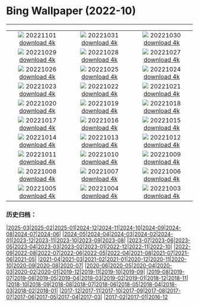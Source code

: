 # Bing Wallpaper (2022-10)
**************
| | | |
| :----: | :----: | :----: |
| ![](https://www.bing.com/th?id=OHR.SmilingPunpkins2022_ZH-CN6763384812_1920x1080.jpg) 20221101 [download 4k](https://www.bing.com/th?id=OHR.SmilingPunpkins2022_ZH-CN6763384812_UHD.jpg) | ![](https://www.bing.com/th?id=OHR.WychwoodForest_ZH-CN6560180288_1920x1080.jpg) 20221031 [download 4k](https://www.bing.com/th?id=OHR.WychwoodForest_ZH-CN6560180288_UHD.jpg) | ![](https://www.bing.com/th?id=OHR.SealRiver_ZH-CN6334858649_1920x1080.jpg) 20221030 [download 4k](https://www.bing.com/th?id=OHR.SealRiver_ZH-CN6334858649_UHD.jpg) |
| ![](https://www.bing.com/th?id=OHR.SeaAngel_ZH-CN6176844066_1920x1080.jpg) 20221029 [download 4k](https://www.bing.com/th?id=OHR.SeaAngel_ZH-CN6176844066_UHD.jpg) | ![](https://www.bing.com/th?id=OHR.FrankensteinFriday_ZH-CN5814917673_1920x1080.jpg) 20221028 [download 4k](https://www.bing.com/th?id=OHR.FrankensteinFriday_ZH-CN5814917673_UHD.jpg) | ![](https://www.bing.com/th?id=OHR.BridgeofSighs_ZH-CN5414607871_1920x1080.jpg) 20221027 [download 4k](https://www.bing.com/th?id=OHR.BridgeofSighs_ZH-CN5414607871_UHD.jpg) |
| ![](https://www.bing.com/th?id=OHR.BrockenSpecter_ZH-CN5278743909_1920x1080.jpg) 20221026 [download 4k](https://www.bing.com/th?id=OHR.BrockenSpecter_ZH-CN5278743909_UHD.jpg) | ![](https://www.bing.com/th?id=OHR.OrcusMouth_ZH-CN7303142999_1920x1080.jpg) 20221025 [download 4k](https://www.bing.com/th?id=OHR.OrcusMouth_ZH-CN7303142999_UHD.jpg) | ![](https://www.bing.com/th?id=OHR.MarienburgZell_ZH-CN4562312386_1920x1080.jpg) 20221024 [download 4k](https://www.bing.com/th?id=OHR.MarienburgZell_ZH-CN4562312386_UHD.jpg) |
| ![](https://www.bing.com/th?id=OHR.Knobbelzwaan_ZH-CN4850245302_1920x1080.jpg) 20221023 [download 4k](https://www.bing.com/th?id=OHR.Knobbelzwaan_ZH-CN4850245302_UHD.jpg) | ![](https://www.bing.com/th?id=OHR.KarstMountains_ZH-CN4719178982_1920x1080.jpg) 20221022 [download 4k](https://www.bing.com/th?id=OHR.KarstMountains_ZH-CN4719178982_UHD.jpg) | ![](https://www.bing.com/th?id=OHR.GeorgiaCypress_ZH-CN3705257154_1920x1080.jpg) 20221021 [download 4k](https://www.bing.com/th?id=OHR.GeorgiaCypress_ZH-CN3705257154_UHD.jpg) |
| ![](https://www.bing.com/th?id=OHR.SlothDay_ZH-CN4945330735_1920x1080.jpg) 20221020 [download 4k](https://www.bing.com/th?id=OHR.SlothDay_ZH-CN4945330735_UHD.jpg) | ![](https://www.bing.com/th?id=OHR.WartburgCastle_ZH-CN4201605751_1920x1080.jpg) 20221019 [download 4k](https://www.bing.com/th?id=OHR.WartburgCastle_ZH-CN4201605751_UHD.jpg) | ![](https://www.bing.com/th?id=OHR.BridalVeilFalls_ZH-CN3954641670_1920x1080.jpg) 20221018 [download 4k](https://www.bing.com/th?id=OHR.BridalVeilFalls_ZH-CN3954641670_UHD.jpg) |
| ![](https://www.bing.com/th?id=OHR.SwedenOwl_ZH-CN6960032096_1920x1080.jpg) 20221017 [download 4k](https://www.bing.com/th?id=OHR.SwedenOwl_ZH-CN6960032096_UHD.jpg) | ![](https://www.bing.com/th?id=OHR.PrinceChristianSound_ZH-CN0274463143_1920x1080.jpg) 20221016 [download 4k](https://www.bing.com/th?id=OHR.PrinceChristianSound_ZH-CN0274463143_UHD.jpg) | ![](https://www.bing.com/th?id=OHR.NaqsheRustam_ZH-CN9695151436_1920x1080.jpg) 20221015 [download 4k](https://www.bing.com/th?id=OHR.NaqsheRustam_ZH-CN9695151436_UHD.jpg) |
| ![](https://www.bing.com/th?id=OHR.RioArazas_ZH-CN9451571402_1920x1080.jpg) 20221014 [download 4k](https://www.bing.com/th?id=OHR.RioArazas_ZH-CN9451571402_UHD.jpg) | ![](https://www.bing.com/th?id=OHR.AlaskaMoose_ZH-CN9148253690_1920x1080.jpg) 20221013 [download 4k](https://www.bing.com/th?id=OHR.AlaskaMoose_ZH-CN9148253690_UHD.jpg) | ![](https://www.bing.com/th?id=OHR.AmmoniteGraveyard_ZH-CN8904427525_1920x1080.jpg) 20221012 [download 4k](https://www.bing.com/th?id=OHR.AmmoniteGraveyard_ZH-CN8904427525_UHD.jpg) |
| ![](https://www.bing.com/th?id=OHR.TortulaMoss_ZH-CN8695265186_1920x1080.jpg) 20221011 [download 4k](https://www.bing.com/th?id=OHR.TortulaMoss_ZH-CN8695265186_UHD.jpg) | ![](https://www.bing.com/th?id=OHR.ValvestinoDam_ZH-CN8397604653_1920x1080.jpg) 20221010 [download 4k](https://www.bing.com/th?id=OHR.ValvestinoDam_ZH-CN8397604653_UHD.jpg) | ![](https://www.bing.com/th?id=OHR.ChukchiSea_ZH-CN7218471261_1920x1080.jpg) 20221009 [download 4k](https://www.bing.com/th?id=OHR.ChukchiSea_ZH-CN7218471261_UHD.jpg) |
| ![](https://www.bing.com/th?id=OHR.GlassOctopus_ZH-CN6853414529_1920x1080.jpg) 20221008 [download 4k](https://www.bing.com/th?id=OHR.GlassOctopus_ZH-CN6853414529_UHD.jpg) | ![](https://www.bing.com/th?id=OHR.WindermereHills_ZH-CN6614218161_1920x1080.jpg) 20221007 [download 4k](https://www.bing.com/th?id=OHR.WindermereHills_ZH-CN6614218161_UHD.jpg) | ![](https://www.bing.com/th?id=OHR.BayofBiscay_ZH-CN6002214693_1920x1080.jpg) 20221006 [download 4k](https://www.bing.com/th?id=OHR.BayofBiscay_ZH-CN6002214693_UHD.jpg) |
| ![](https://www.bing.com/th?id=OHR.FlamingoTeacher_ZH-CN5688509752_1920x1080.jpg) 20221005 [download 4k](https://www.bing.com/th?id=OHR.FlamingoTeacher_ZH-CN5688509752_UHD.jpg) | ![](https://www.bing.com/th?id=OHR.ChongyangFestival_ZH-CN5260976551_1920x1080.jpg) 20221004 [download 4k](https://www.bing.com/th?id=OHR.ChongyangFestival_ZH-CN5260976551_UHD.jpg) | ![](https://www.bing.com/th?id=OHR.FairyGlen_ZH-CN4521633106_1920x1080.jpg) 20221003 [download 4k](https://www.bing.com/th?id=OHR.FairyGlen_ZH-CN4521633106_UHD.jpg) |

### 历史归档：

|[2025-03](/../2025-03/2025-03.md)|[2025-02](/../2025-02/2025-02.md)|[2025-01](/../2025-01/2025-01.md)|[2024-12](/../2024-12/2024-12.md)|[2024-11](/../2024-11/2024-11.md)|[2024-10](/../2024-10/2024-10.md)|[2024-09](/../2024-09/2024-09.md)|[2024-08](/../2024-08/2024-08.md)|[2024-07](/../2024-07/2024-07.md)|[2024-06](/../2024-06/2024-06.md)|
|[2024-05](/../2024-05/2024-05.md)|[2024-04](/../2024-04/2024-04.md)|[2024-03](/../2024-03/2024-03.md)|[2024-02](/../2024-02/2024-02.md)|[2024-01](/../2024-01/2024-01.md)|[2023-12](/../2023-12/2023-12.md)|[2023-11](/../2023-11/2023-11.md)|[2023-10](/../2023-10/2023-10.md)|[2023-09](/../2023-09/2023-09.md)|[2023-08](/../2023-08/2023-08.md)|
|[2023-07](/../2023-07/2023-07.md)|[2023-06](/../2023-06/2023-06.md)|[2023-05](/../2023-05/2023-05.md)|[2023-04](/../2023-04/2023-04.md)|[2023-03](/../2023-03/2023-03.md)|[2023-02](/../2023-02/2023-02.md)|[2023-01](/../2023-01/2023-01.md)|[2022-12](/../2022-12/2022-12.md)|[2022-11](/../2022-11/2022-11.md)|[2022-10](/2022-10.md)|
|[2022-09](/../2022-09/2022-09.md)|[2022-08](/../2022-08/2022-08.md)|[2022-07](/../2022-07/2022-07.md)|[2022-06](/../2022-06/2022-06.md)|[2022-05](/../2022-05/2022-05.md)|[2022-04](/../2022-04/2022-04.md)|[2021-08](/../2021-08/2021-08.md)|[2021-07](/../2021-07/2021-07.md)|[2021-06](/../2021-06/2021-06.md)|[2021-05](/../2021-05/2021-05.md)|
|[2021-04](/../2021-04/2021-04.md)|[2021-03](/../2021-03/2021-03.md)|[2021-02](/../2021-02/2021-02.md)|[2021-01](/../2021-01/2021-01.md)|[2020-12](/../2020-12/2020-12.md)|[2020-11](/../2020-11/2020-11.md)|[2020-10](/../2020-10/2020-10.md)|[2020-09](/../2020-09/2020-09.md)|[2020-08](/../2020-08/2020-08.md)|[2020-07](/../2020-07/2020-07.md)|
|[2020-06](/../2020-06/2020-06.md)|[2020-05](/../2020-05/2020-05.md)|[2020-04](/../2020-04/2020-04.md)|[2020-03](/../2020-03/2020-03.md)|[2020-02](/../2020-02/2020-02.md)|[2020-01](/../2020-01/2020-01.md)|[2019-12](/../2019-12/2019-12.md)|[2019-11](/../2019-11/2019-11.md)|[2019-10](/../2019-10/2019-10.md)|[2019-09](/../2019-09/2019-09.md)|
|[2019-08](/../2019-08/2019-08.md)|[2019-07](/../2019-07/2019-07.md)|[2019-06](/../2019-06/2019-06.md)|[2019-05](/../2019-05/2019-05.md)|[2019-04](/../2019-04/2019-04.md)|[2019-03](/../2019-03/2019-03.md)|[2019-02](/../2019-02/2019-02.md)|[2019-01](/../2019-01/2019-01.md)|[2018-12](/../2018-12/2018-12.md)|[2018-11](/../2018-11/2018-11.md)|
|[2018-10](/../2018-10/2018-10.md)|[2018-09](/../2018-09/2018-09.md)|[2018-08](/../2018-08/2018-08.md)|[2018-07](/../2018-07/2018-07.md)|[2018-06](/../2018-06/2018-06.md)|[2018-05](/../2018-05/2018-05.md)|[2018-04](/../2018-04/2018-04.md)|[2018-03](/../2018-03/2018-03.md)|[2018-02](/../2018-02/2018-02.md)|[2018-01](/../2018-01/2018-01.md)|
|[2017-12](/../2017-12/2017-12.md)|[2017-11](/../2017-11/2017-11.md)|[2017-10](/../2017-10/2017-10.md)|[2017-09](/../2017-09/2017-09.md)|[2017-08](/../2017-08/2017-08.md)|[2017-07](/../2017-07/2017-07.md)|[2017-06](/../2017-06/2017-06.md)|[2017-05](/../2017-05/2017-05.md)|[2017-04](/../2017-04/2017-04.md)|[2017-03](/../2017-03/2017-03.md)|
|[2017-02](/../2017-02/2017-02.md)|[2017-01](/../2017-01/2017-01.md)|[2016-12](/../2016-12/2016-12.md)